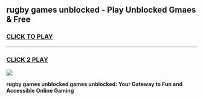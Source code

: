
## rugby games unblocked - Play Unblocked Gmaes & Free
<h3>
<a href="https://news.freeplayer.one?title=rugby_games_unblocked&ref=23F">CLICK TO PLAY</a></h3>
<hr>

<h3>
<a href="https://news.freeplayer.one?title=rugby_games_unblocked&ref=23F">CLICK 2 PLAY</a>
  
</h3>

<a href="https://news.freeplayer.one?title=rugby_games_unblocked&ref=23F/"><img src="https://clearcache.store/games.png"></a>


**rugby games unblocked games unblocked: Your Gateway to Fun and Accessible Online Gaming**

